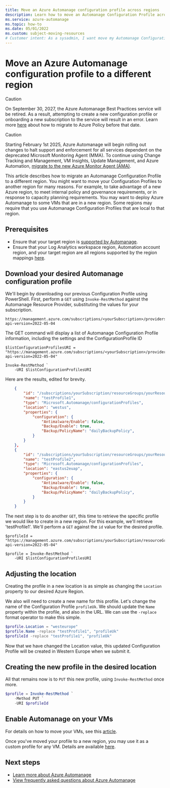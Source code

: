 ```yaml
---
title: Move an Azure Automanage configuration profile across regions
description: Learn how to move an Automanage Configuration Profile across regions
ms.service: azure-automanage
ms.topic: how-to
ms.date: 05/01/2022
ms.custom: subject-moving-resources
# Customer intent: As a sysadmin, I want move my Automanage Configuration Profile to a different region.
---
```


# Move an Azure Automanage configuration profile to a different region

> [!CAUTION]
> On September 30, 2027, the Azure Automanage Best Practices service will be retired. As a result, attempting to create a new configuration profile or onboarding a new subscription to the service will result in an error. Learn more [here](https://aka.ms/automanagemigration/) about how to migrate to Azure Policy before that date. 

> [!CAUTION]
> Starting February 1st 2025, Azure Automanage will begin rolling out changes to halt support and enforcement for all services dependent on the deprecated Microsoft Monitoring Agent (MMA). To continue using Change Tracking and Management, VM Insights, Update Management, and Azure Automation, [migrate to the new Azure Monitor Agent (AMA)](https://aka.ms/mma-to-ama/).

This article describes how to migrate an Automanage Configuration Profile to a different region. You might want to move your Configuration Profiles to another region for many reasons. For example, to take advantage of a new Azure region, to meet internal policy and governance requirements, or in response to capacity planning requirements. You may want to deploy Azure Automanage to some VMs that are in a new region.  Some regions may require that you use Automanage Configuration Profiles  that are local to that region.

## Prerequisites
* Ensure that your target region is [supported by Automanage](./overview-about.md#prerequisites).
* Ensure that your Log Analytics workspace region, Automation account region, and your target region are all regions supported by the region mappings [here](../automation/how-to/region-mappings.md).

## Download your desired Automanage configuration profile

We'll begin by downloading our previous Configuration Profile using PowerShell.  First, perform a `GET` using `Invoke-RestMethod` against the Automanage Resource Provider, substituting the values for your subscription.

```url
https://management.azure.com/subscriptions/<yourSubscription>/providers/Microsoft.Automanage/configurationProfiles?api-version=2022-05-04
```

The GET command will display a list of Automanage Configuration Profile information, including the settings and the ConfigurationProfile ID
```azurepowershell-interactive
$listConfigurationProfilesURI = "https://management.azure.com/subscriptions/<yourSubscription>/providers/Microsoft.Automanage/configurationProfiles?api-version=2022-05-04"

Invoke-RestMethod `
    -URI $listConfigurationProfilesURI
```

Here are the results, edited for brevity.

```json
    {
        "id": "/subscriptions/yourSubscription/resourceGroups/yourResourceGroup/providers/Microsoft.Automanage/configurationProfiles/testProfile1",
        "name": "testProfile1",
        "type": "Microsoft.Automanage/configurationProfiles",
        "location": "westus",
        "properties": {
            "configuration": {
                "Antimalware/Enable": false,
                "Backup/Enable": true,
                "Backup/PolicyName": "dailyBackupPolicy",
            }
        }
    },
    {
        "id": "/subscriptions/yourSubscription/resourceGroups/yourResourceGroup/providers/Microsoft.Automanage/configurationProfiles/testProfile2",
        "name": "testProfile2",
        "type": "Microsoft.Automanage/configurationProfiles",
        "location": "eastus2euap",
        "properties": {
            "configuration": {
                "Antimalware/Enable": false,
                "Backup/Enable": true,
                "Backup/PolicyName": "dailyBackupPolicy",
            }
        }
    }
```

The next step is to do another `GET`, this time to retrieve the specific profile we would like to create in a new region.  For this example, we'll retrieve 'testProfile1'.  We'll perform a `GET` against the `id` value for the desired profile.

```azurepowershell-interactive
$profileId = "https://management.azure.com/subscriptions/yourSubscription/resourceGroups/yourResourceGroup/providers/Microsoft.Automanage/configurationProfiles/testProfile1?api-version=2022-05-04"

$profile = Invoke-RestMethod `
    -URI $listConfigurationProfilesURI
```

## Adjusting the location

Creating the profile in a new location is as simple as changing the `Location` property to our desired Azure Region.

We also will need to create a new name for this profile.  Let's change the name of the Configuration Profile `profileUk`.  We should update the `Name` property within the profile, and also in the URL.  We can use the `-replace` format operator to make this simple.

```powershell
$profile.Location = "westeurope"
$profile.Name -replace "testProfile1", "profileUk"
$profileId -replace "testProfile1", "profileUk"
```

Now that we have changed the Location value, this updated Configuration Profile will be created in Western Europe when we submit it. 

## Creating the new profile in the desired location

All that remains now is to `PUT` this new profile, using `Invoke-RestMethod` once more.

```powershell
$profile = Invoke-RestMethod `
    -Method PUT `
    -URI $profileId
```

## Enable Automanage on your VMs
For details on how to move your VMs, see this [article](../resource-mover/tutorial-move-region-virtual-machines.md).

Once you've moved your profile to a new region, you may use it as a custom profile for any VM.  Details are available [here](./quick-create-virtual-machines-portal.md).

## Next steps
* [Learn more about Azure Automanage](./overview-about.md)
* [View frequently asked questions about Azure Automanage](./faq.yml)
